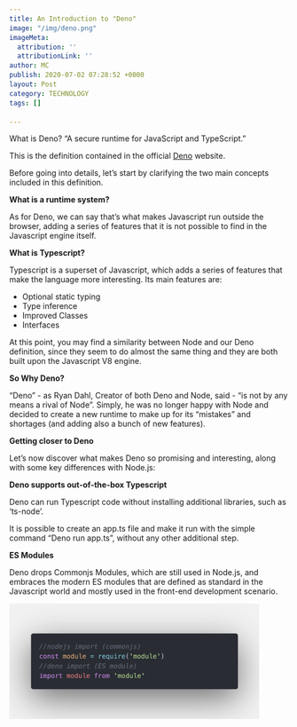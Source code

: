 ```yaml
---
title: An Introduction to "Deno"
image: "/img/deno.png"
imageMeta:
  attribution: ''
  attributionLink: ''
author: MC
publish: 2020-07-02 07:28:52 +0000
layout: Post
category: TECHNOLOGY
tags: []

---
```

What is Deno? “A secure runtime for JavaScript and TypeScript.”

This is the definition contained in the official [Deno](https://deno.land/) website.

Before going into details, let’s start by clarifying the two main concepts included in this definition.

**What is a runtime system?**

As for Deno, we can say that’s what makes Javascript run outside the browser, adding a series of features that it is not possible to find in the Javascript engine itself.

**What is Typescript?**

Typescript is a superset of Javascript, which adds a series of features that make the language more interesting. Its main features are:

* Optional static typing
* Type inference
* Improved Classes
* Interfaces

At this point, you may find a similarity between Node and our Deno definition, since they seem to do almost the same thing and they are both built upon the Javascript V8 engine.

**So Why Deno?**

“Deno” - as Ryan Dahl, Creator of both Deno and Node, said - “is not by any means a rival of Node”. Simply, he was no longer happy with Node and decided to create a new runtime to make up for its “mistakes” and shortages (and adding also a bunch of new features).

**Getting closer to Deno**

Let’s now discover what makes Deno so promising and interesting, along with some key differences with Node.js:

**Deno supports out-of-the-box Typescript**

Deno can run Typescript code without installing additional libraries, such as ‘ts-node’.

It is possible to create an app.ts file and make it run with the simple command “Deno run app.ts”, without any other additional step.

**ES Modules**

Deno drops Commonjs Modules, which are still used in Node.js, and embraces the modern ES modules that are defined as standard in the Javascript world and mostly used in the front-end development scenario.

![](/img/deno1.png)